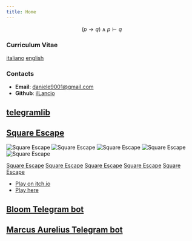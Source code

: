 ```yaml
---
title: Home
---
```

$$
(p \rightarrow q) \land p \vdash q
$$

### Curriculum Vitae

[italiano](cv_ita.pdf) [english](cv_eng.pdf)

### Contacts

- **Email**: <daniele9001@gmail.com>
- **Github**: [ilLancio](https://github.com/ilLancio)

## [telegramlib](https://pypi.org/project/telegramlib/)

## [Square Escape](square-escape)

![Square Escape](square-escape)
![Square Escape](square-escape/)
![Square Escape](/square-escape/)
![Square Escape](https://illancio.github.io/square-escape)
![Square Escape](https://illancio.github.io/square-escape/)

[Square Escape](square-escape)
[Square Escape](square-escape/)
[Square Escape](/square-escape/)
[Square Escape](https://illancio.github.io/square-escape)
[Square Escape](https://illancio.github.io/square-escape/)

- [Play on itch.io](https://logos-psychagogia.itch.io/square-escape)
- [Play here](square-escape)

## [Bloom Telegram bot](https://t.me/BLOOM_chatbot)

## [Marcus Aurelius Telegram bot](https://t.me/M_Aurelius_bot)
